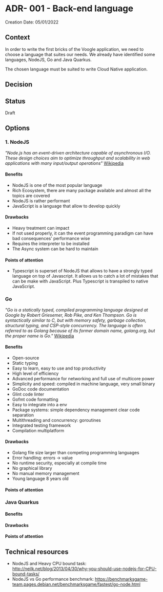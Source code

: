 # ADR- 001 - Back-end language

Creation Date: 05/01/2022

## Context

In order to write the first bricks of the Voogle application, we need to choose a language that suites our needs.
We already have identified some languages, NodeJS, Go and Java Quarkus.

The chosen language must be suited to write Cloud Native application.

## Decision

## Status

Draft

## Options

### 1. NodeJS

*"Node.js has an event-driven architecture capable of asynchronous I/O. These design choices aim to optimize throughput and scalability in web applications with many input/output operations"*
 [Wikipedia](https://en.wikipedia.org/wiki/Node.js)

#### Benefits
* NodeJS is one of the most popular language
* Rich Ecosystem, there are many package available and almost all the topics are covered
* NodeJS is rather performant
* JavaScript is a language that allow to develop quickly

#### Drawbacks
* Heavy treatment can impact
* If not used properly, it can the event programming paradigm can have bad consequences' performance wise
* Requires the interpreter to be installed
* The Async system can be hard to maintain


#### Points of attention
* Typescript is superset of NodeJS that allows to have a strongly typed language on top of Javascript. It allows us to catch a lot of mistakes that can be 
  make with JavaScript. Plus Typescript is transpiled to native JavaScript.

### Go

*"Go is a statically typed, compiled programming language designed at Google by Robert Griesemer, Rob Pike, and Ken Thompson. Go is syntactically similar to C, but with memory safety, garbage collection, structural typing, and CSP-style concurrency. The language is often referred to as Golang because of its former domain name, golang.org, but the proper name is Go."*
[Wikipedia](https://en.wikipedia.org/wiki/Go_(programming_language))

#### Benefits
* Open-source
* Static typing
* Easy to learn, easy to use and top productivity
* High level of efficiency
* Advanced performance for networking and full use of multicore power
* Simplicity and speed: compiled in machine language, very small binary
* GoDoc code documentation
* Glint code linter
* Gofmt code formatting
* Easy to integrate into a env
* Package systems: simple dependency management clear code separation
* Multithreading and concurrency: goroutines
* Integrated testing framework
* Compilation multiplatform

#### Drawbacks

* Golang file size larger than competing programming languages
* Error handling: errors → value
* No runtime security, especially at compile time
* No graphical library
* No manual memory management
* Young language 8 years old

#### Points of attention

### Java Quarkus

#### Benefits
#### Drawbacks
#### Points of attention

## Technical resources
* NodeJS and Heavy CPU bound task: http://neilk.net/blog/2013/04/30/why-you-should-use-nodejs-for-CPU-bound-tasks/
* NodeJS vs Go performance benchmark: https://benchmarksgame-team.pages.debian.net/benchmarksgame/fastest/go-node.html


